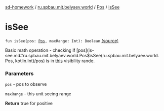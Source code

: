 [sd-homework](../../index.md) / [ru.spbau.mit.belyaev.world](../index.md) / [Pos](index.md) / [isSee](.)

# isSee

`fun isSee(pos: `[`Pos`](index.md)`, maxRange: Int): Boolean` [(source)](https://github.com/StasBel/sd-homework/blob/Roguelike/src/main/kotlin/ru/spbau/mit/belyaev/world/Geom.kt#L51)

Basic math operation - checking if [pos](is-see.md#ru.spbau.mit.belyaev.world.Pos$isSee(ru.spbau.mit.belyaev.world.Pos, kotlin.Int)/pos) is in [this](#) visibility rande.

### Parameters

`pos` - pos to observe

`maxRange` - this unit seeing range

**Return**
true for positive

